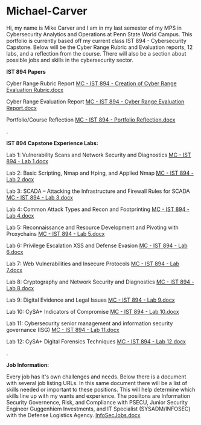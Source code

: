 # Michael-Carver

Hi, my name is Mike Carver and I am in my last semester of my MPS in Cybersecurity Analytics and Operations at Penn State World Campus. This portfolio is currently based off my current class IST 894 - Cybersecurity Capstone. Below will be the Cyber Range Rubric and Evaluation reports, 12 labs, and a reflection from the course. There will also be a section about possible jobs and skills in the cybersecurity sector.

**IST 894 Papers**

Cyber Range Rubric Report [MC - IST 894 - Creation of Cyber Range Evaluation Rubric.docx](https://github.com/user-attachments/files/21707780/MC.-.IST.894.-.Creation.of.Cyber.Range.Evaluation.Rubric.docx)

Cyber Range Evaluation Report [MC - IST 894 - Cyber Range Evaluation Report.docx](https://github.com/user-attachments/files/21707781/MC.-.IST.894.-.Cyber.Range.Evaluation.Report.docx)

Portfolio/Course Reflection [MC - IST 894 - Portfolio Reflection.docx](https://github.com/user-attachments/files/21708688/MC.-.IST.894.-.Portfolio.Reflection.docx)


.

**IST 894 Capstone Experience Labs:**

Lab 1: Vulnerability Scans and Network Security and Diagnostics [MC - IST 894 - Lab 1.docx](https://github.com/user-attachments/files/21366665/MC.-.IST.894.-.Lab.1.docx)

Lab 2: Basic Scripting, Nmap and Hping, and Applied Nmap [MC - IST 894 - Lab 2.docx](https://github.com/user-attachments/files/21366289/MC.-.IST.894.-.Lab.2.docx)

Lab 3: SCADA – Attacking the Infrastructure and Firewall Rules for SCADA [MC - IST 894 - Lab 3.docx](https://github.com/user-attachments/files/21366288/MC.-.IST.894.-.Lab.3.docx)

Lab 4: Common Attack Types and Recon and Footprinting [MC - IST 894 - Lab 4.docx](https://github.com/user-attachments/files/21366246/MC.-.IST.894.-.Lab.4.docx)

Lab 5: Reconnaissance and Resource Development and Pivoting with Proxychains [MC - IST 894 - Lab 5.docx](https://github.com/user-attachments/files/21366291/MC.-.IST.894.-.Lab.5.docx)

Lab 6: Privilege Escalation XSS and Defense Evasion [MC - IST 894 - Lab 6.docx](https://github.com/user-attachments/files/21366318/MC.-.IST.894.-.Lab.6.docx)

Lab 7: Web Vulnerabilities and Insecure Protocols [MC - IST 894 - Lab 7.docx](https://github.com/user-attachments/files/21366323/MC.-.IST.894.-.Lab.7.docx)

Lab 8: Cryptography and Network Security and Diagnostics [MC - IST 894 - Lab 8.docx](https://github.com/user-attachments/files/21707774/MC.-.IST.894.-.Lab.8.docx)

Lab 9: Digital Evidence and Legal Issues [MC - IST 894 - Lab 9.docx](https://github.com/user-attachments/files/21707776/MC.-.IST.894.-.Lab.9.docx)

Lab 10: CySA+ Indicators of Compromise [MC - IST 894 - Lab 10.docx](https://github.com/user-attachments/files/21707777/MC.-.IST.894.-.Lab.10.docx)

Lab 11: Cybersecurity senior management and information security governance (ISG) [MC - IST 894 - Lab 11.docx](https://github.com/user-attachments/files/21707778/MC.-.IST.894.-.Lab.11.docx)

Lab 12:  CySA+ Digital Forensics Techniques [MC - IST 894 - Lab 12.docx](https://github.com/user-attachments/files/21707779/MC.-.IST.894.-.Lab.12.docx)


.

**Job Information:**

Every job has it's own challenges and needs. Below there is a document with several job listing URLs. In this same document there will be a list of skills needed or important to these positions. This will help determine which skills line up with my wants and experience. The posiitons are Information Security Governence, Risk, and Compliance with PSECU, Junior Security Engineer Guggenhiem Investments, and IT Specialist (SYSADM/INFOSEC) with the Defense Logistics Agency.
[InfoSecJobs.docx](https://github.com/user-attachments/files/21725482/InfoSecJobs.docx)
